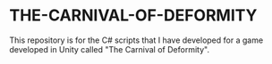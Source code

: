 # THE-CARNIVAL-OF-DEFORMITY
This repository is for the C# scripts that I have developed for a game developed in Unity called "The Carnival of Deformity". 
